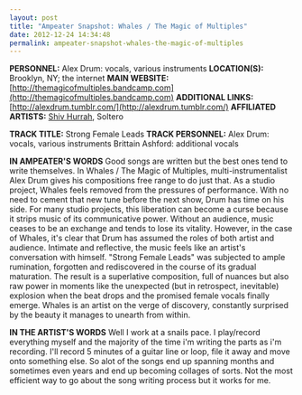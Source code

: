```yaml
---
layout: post
title: "Ampeater Snapshot: Whales / The Magic of Multiples"
date: 2012-12-24 14:34:48
permalink: ampeater-snapshot-whales-the-magic-of-multiples
---
```

**PERSONNEL:** Alex Drum: vocals, various instruments **LOCATION(S):** Brooklyn, NY; the internet **MAIN WEBSITE:** [http://themagicofmultiples.bandcamp.com](http://themagicofmultiples.bandcamp.com) **ADDITIONAL LINKS:** [http://alexdrum.tumblr.com/](http://alexdrum.tumblr.com/) **AFFILIATED ARTISTS:** [Shiv Hurrah](http://ampeatermusic.com/aem119), Soltero

**TRACK TITLE:** Strong Female Leads **TRACK PERSONNEL:** Alex Drum: vocals, various instruments Brittain Ashford: additional vocals

**IN AMPEATER'S WORDS** Good songs are written but the best ones tend to write themselves. In Whales / The Magic of Multiples, multi-instrumentalist Alex Drum gives his compositions free range to do just that. As a studio project, Whales feels removed from the pressures of performance. With no need to cement that new tune before the next show, Drum has time on his side. For many studio projects, this liberation can become a curse because it strips music of its communicative power. Without an audience, music ceases to be an exchange and tends to lose its vitality. However, in the case of Whales, it's clear that Drum has assumed the roles of both artist and audience. Intimate and reflective, the music feels like an artist's conversation with himself. "Strong Female Leads" was subjected to ample rumination, forgotten and rediscovered in the course of its gradual maturation. The result is a superlative composition, full of nuances but also raw power in moments like the unexpected (but in retrospect, inevitable) explosion when the beat drops and the promised female vocals finally emerge. Whales is an artist on the verge of discovery, constantly surprised by the beauty it manages to unearth from within.

**IN THE ARTIST'S WORDS** Well I work at a snails pace. I play/record everything myself and the majority of the time i'm writing the parts as i'm recording. I'll record 5 minutes of a guitar line or loop, file it away and move onto something else. So alot of the songs end up spanning months and sometimes even years and end up becoming collages of sorts. Not the most efficient way to go about the song writing process but it works for me.
  
  